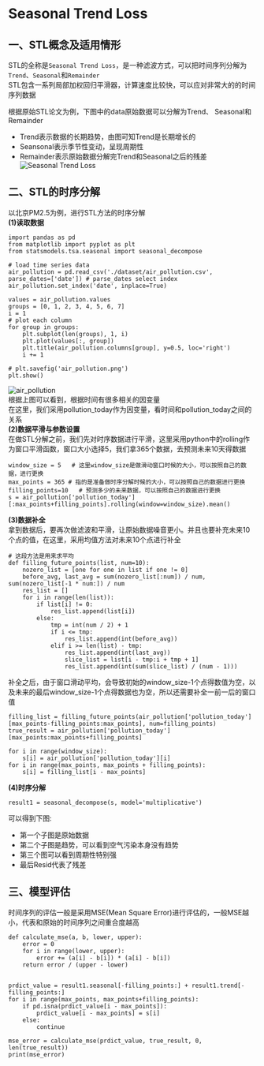 # Seasonal Trend Loss
##  一、STL概念及适用情形
STL的全称是```Seasonal Trend Loss```，是一种滤波方式，可以把时间序列分解为```Trend```、```Seasonal```和```Remainder``` \
STL包含一系列局部加权回归平滑器，计算速度比较快，可以应对非常大的的时间序列数据 

根据原始STL论文为例，下图中的data原始数据可以分解为Trend、 Seasonal和Remainder
* Trend表示数据的长期趋势，由图可知Trend是长期增长的 
* Seansonal表示季节性变动，呈现周期性
* Remainder表示原始数据分解完Trend和Seasonal之后的残差 \
![Seasonal Trend Loss]()

## 二、STL的时序分解
以北京PM2.5为例，进行STL方法的时序分解 \
**(1)读取数据**
```
import pandas as pd
from matplotlib import pyplot as plt
from statsmodels.tsa.seasonal import seasonal_decompose
```
```
# load time series data
air_pollution = pd.read_csv('./dataset/air_pollution.csv', parse_dates=['date']) # parse_dates select index
air_pollution.set_index('date', inplace=True)

values = air_pollution.values
groups = [0, 1, 2, 3, 4, 5, 6, 7]
i = 1
# plot each column
for group in groups:
    plt.subplot(len(groups), 1, i)
    plt.plot(values[:, group])
    plt.title(air_pollution.columns[group], y=0.5, loc='right')
    i += 1

# plt.savefig('air_pollution.png')
plt.show()
```
![air_pollution]() \
根据上图可以看到，根据时间有很多相关的因变量 \
在这里，我们采用pollution_today作为因变量，看时间和pollution_today之间的关系 \
**(2)数据平滑与参数设置** \
在做STL分解之前，我们先对时序数据进行平滑，这里采用python中的rolling作为窗口平滑函数，窗口大小选择5，我们拿365个数据，去预测未来10天得数据 
```
window_size = 5   # 这里window_size是做滑动窗口时候的大小，可以按照自己的数据，进行更换
max_points = 365 # 指的是准备做时序分解时候的大小，可以按照自己的数据进行更换
filling_points=10   # 预测多少的未来数据，可以按照自己的数据进行更换
s = air_pollution['pollution_today'][:max_points+filling_points].rolling(window=window_size).mean()
```
**(3)数据补全** \
拿到数据后，要再次做滤波和平滑，让原始数据噪音更小。并且也要补充未来10个点的值，在这里，采用均值方法对未来10个点进行补全
```
# 这段方法是用来求平均
def filling_future_points(list, num=10):
    nozero_list = [one for one in list if one != 0]
    before_avg, last_avg = sum(nozero_list[:num]) / num, sum(nozero_list[-1 * num:]) / num
    res_list = []
    for i in range(len(list)):
        if list[i] != 0:
            res_list.append(list[i])
        else:
            tmp = int(num / 2) + 1
            if i <= tmp:
                res_list.append(int(before_avg))
            elif i >= len(list) - tmp:
                res_list.append(int(last_avg))
                slice_list = list[i - tmp:i + tmp + 1]
                res_list.append(int(sum(slice_list) / (num - 1)))
```
补全之后，由于窗口滑动平均，会导致初始的window_size-1个点得数值为空，以及未来的最后window_size-1个点得数据也为空，所以还需要补全一前一后的窗口值
```
filling_list = filling_future_points(air_pollution['pollution_today'][max_points-filling_points:max_points], num=filling_points)
true_result = air_pollution['pollution_today'][max_points:max_points+filling_points]

for i in range(window_size):
    s[i] = air_pollution['pollution_today'][i]
for i in range(max_points, max_points + filling_points):
    s[i] = filling_list[i - max_points]
```
**(4)时序分解**
```
result1 = seasonal_decompose(s, model='multiplicative')
```
可以得到下图:
* 第一个子图是原始数据
* 第二个子图是趋势，可以看到空气污染本身没有趋势
* 第三个图可以看到周期性特别强
* 最后Resid代表了残差
![]()

## 三、模型评估
时间序列的评估一般是采用MSE(Mean Square Error)进行评估的，一般MSE越小，代表和原始的时间序列之间重合度越高
```
def calculate_mse(a, b, lower, upper):
    error = 0
    for i in range(lower, upper):
        error += (a[i] - b[i]) * (a[i] - b[i])
    return error / (upper - lower)


prdict_value = result1.seasonal[-filling_points:] + result1.trend[-filling_points:]
for i in range(max_points, max_points+filling_points):
    if pd.isna(prdict_value[i - max_points]):
        prdict_value[i - max_points] = s[i]
    else:
        continue

mse_error = calculate_mse(prdict_value, true_result, 0, len(true_result))
print(mse_error)
```
